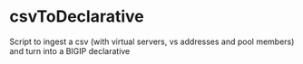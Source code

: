 # csvToDeclarative
Script to ingest a csv (with virtual servers, vs addresses and pool members) and turn into a BIGIP declarative
